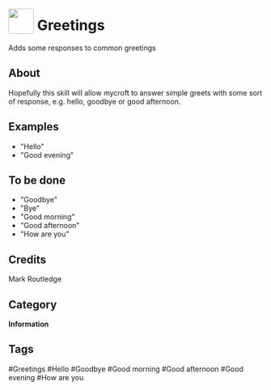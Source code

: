 # <img src="https://raw.githack.com/FortAwesome/Font-Awesome/master/svgs/solid/grin.svg" card_color="#FD9E66" width="50" height="50" style="vertical-align:bottom"/> Greetings
Adds some responses to common greetings

## About
Hopefully this skill will allow mycroft to answer simple greets with some sort of response, e.g. hello, goodbye or good afternoon.

## Examples
* "Hello"
* "Good evening"

## To be done
* "Goodbye"
* "Bye"
* "Good morning"
* "Good afternoon"
* "How are you"

## Credits
Mark Routledge

## Category
**Information**

## Tags
#Greetings
#Hello
#Goodbye
#Good morning
#Good afternoon
#Good evening
#How are you

